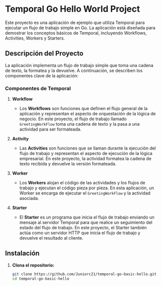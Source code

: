 # Temporal Go Hello World Project

Este proyecto es una aplicación de ejemplo que utiliza Temporal para ejecutar un flujo de trabajo simple en Go. La aplicación está diseñada para demostrar los conceptos básicos de Temporal, incluyendo Workflows, Activities, Workers y Starters. 

## Descripción del Proyecto

La aplicación implementa un flujo de trabajo simple que toma una cadena de texto, la formatea y la devuelve. A continuación, se describen los componentes clave de la aplicación:

### Componentes de Temporal

1. **Workflow**
   - Los **Workflows** son funciones que definen el flujo general de la aplicación y representan el aspecto de orquestación de la lógica de negocio. En este proyecto, el flujo de trabajo llamado `GreetingWorkFlow` toma una cadena de texto y la pasa a una actividad para ser formateada.

2. **Activity**
   - Las **Activities** son funciones que se llaman durante la ejecución del flujo de trabajo y representan el aspecto de ejecución de la lógica empresarial. En este proyecto, la actividad formatea la cadena de texto recibida y devuelve la versión formateada.

3. **Worker**
   - Los **Workers** alojan el código de las actividades y los flujos de trabajo y ejecutan el código pieza por pieza. En esta aplicación, un Worker se encarga de ejecutar el `GreetingWorkFlow` y la actividad asociada.

4. **Starter**
   - El **Starter** es un programa que inicia el flujo de trabajo enviando un mensaje al servidor Temporal para que realice un seguimiento del estado del flujo de trabajo. En este proyecto, el Starter también actúa como un servidor HTTP que inicia el flujo de trabajo y devuelve el resultado al cliente.

## Instalación

1. **Clona el repositorio:**

   ```bash
   git clone https://github.com/Juniorc21/temporal-go-basic-hello.git
   cd temporal-go-basic-hello
